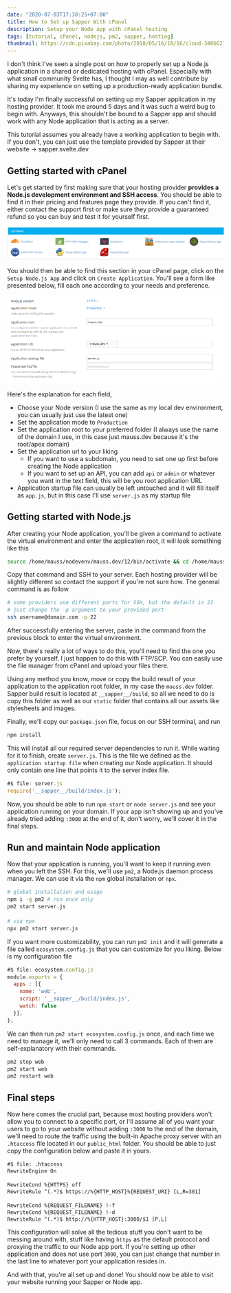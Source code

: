```yaml
---
date: "2020-07-03T17:38:25+07:00"
title: How to Set up Sapper With cPanel
description: Setup your Node app with cPanel hosting
tags: [tutorial, cPanel, nodejs, pm2, sapper, hosting]
thumbnail: https://cdn.pixabay.com/photo/2018/05/16/18/16/cloud-3406627_960_720.jpg
---
```


I don't think I've seen a single post on how to properly set up a Node.js application in a shared or dedicated hosting with cPanel. Especially with what small community Svelte has, I thought I may as well contribute by sharing my experience on setting up a production-ready application bundle.

It's today I'm finally successful on setting up my Sapper application in my hosting provider. It took me around 5 days and it was such a weird bug to begin with. Anyways, this shouldn't be bound to a Sapper app and should work with any Node application that is acting as a server.

<section class="info-box note">
    <p>This tutorial assumes you already have a working application to begin with. If you don't, you can just use the template provided by Sapper at their website -> sapper.svelte.dev</p>
</section>

## Getting started with cPanel

Let's get started by first making sure that your hosting provider **provides a Node.js development environment and SSH access**. You should be able to find it in their pricing and features page they provide. If you can't find it, either contact the support first or make sure they provide a guaranteed refund so you can buy and test it for yourself first.

![Software list provided in cPanel](./cpanel-software.png)

You should then be able to find this section in your cPanel page, click on the `Setup Node.js App` and click on `Create Application`. You'll see a form like presented below, fill each one according to your needs and preference.

![Node app setup configuration](./cpanel-node-setup.png)

Here's the explanation for each field,

- Choose your Node version (I use the same as my local dev environment, you can usually just use the latest one)
- Set the application mode to `Production`
- Set the application root to your preferred folder (I always use the name of the domain I use, in this case just mauss.dev because it's the root/apex domain)
- Set the application url to your liking
  - If you want to use a subdomain, you need to set one up first before creating the Node application
  - If you want to set up an API, you can add `api` or `admin` or whatever you want in the text field, this will be you root application URL
- Application startup file can usually be left untouched and it will fill itself as `app.js`, but in this case I'll use `server.js` as my startup file

## Getting started with Node.js

After creating your Node application, you'll be given a command to activate the virtual environment and enter the application root, it will look something like this

```bash
source /home/mauss/nodevenv/mauss.dev/12/bin/activate && cd /home/mauss/mauss.dev
```

Copy that command and SSH to your server. Each hosting provider will be slightly different so contact the support if you're not sure how. The general command is as follow

```bash
# some providers use different ports for SSH, but the default is 22
# just change the -p argument to your provided port
ssh username@domain.com -p 22
```

After successfully entering the server, paste in the command from the previous block to enter the virtual environment.

Now, there's really a lot of ways to do this, you'll need to find the one you prefer by yourself. I just happen to do this with FTP/SCP. You can easily use the file manager from cPanel and upload your files there.

Using any method you know, move or copy the build result of your application to the application root folder, in my case the `mauss.dev` folder. Sapper build result is located at `__sapper__/build`, so all we need to do is copy this folder as well as our `static` folder that contains all our assets like stylesheets and images.

Finally, we'll copy our `package.json` file, focus on our SSH terminal, and run

```bash
npm install
```

This will install all our required server dependencies to run it. While waiting for it to finish, create `server.js`. This is the file we defined as the `application startup file` when creating our Node application. It should only contain one line that points it to the server index file.

```javascript
#$ file: server.js
require('__sapper__/build/index.js');
```

Now, you should be able to run `npm start` or `node server.js` and see your application running on your domain. If your app isn't showing up and you've already tried adding `:3000` at the end of it, don't worry, we'll cover it in the final steps.

## Run and maintain Node application

Now that your application is running, you'll want to keep it running even when you left the SSH. For this, we'll use `pm2`, a Node.js daemon process manager. We can use it via the `npm` global installation or `npx`.

```bash
# global installation and usage
npm i -g pm2 # run once only
pm2 start server.js

# via npx
npx pm2 start server.js
```

If you want more customizability, you can run `pm2 init` and it will generate a file called `ecosystem.config.js` that you can customize for you liking. Below is my configuration file

```javascript
#$ file: ecosystem.config.js
module.exports = {
  apps : [{
    name: 'web',
    script: '__sapper__/build/index.js',
    watch: false
  }],
};
```

We can then run `pm2 start ecosystem.config.js` once, and each time we need to manage it, we'll only need to call 3 commands. Each of them are self-explanatory with their commands.

```bash
pm2 stop web
pm2 start web
pm2 restart web
```

## Final steps

Now here comes the crucial part, because most hosting providers won't allow you to connect to a specific port, or I'll assume all of you want your users to go to your website without adding `:3000` to the end of the domain, we'll need to route the traffic using the built-in Apache proxy server with an `.htaccess` file located in our `public_html` folder. You should be able to just copy the configuration below and paste it in yours.

```properties
#$ file: .htaccess
RewriteEngine On

RewriteCond %{HTTPS} off
RewriteRule ^(.*)$ https://%{HTTP_HOST}%{REQUEST_URI} [L,R=301]

RewriteCond %{REQUEST_FILENAME} !-f
RewriteCond %{REQUEST_FILENAME} !-d
RewriteRule ^(.*)$ http://%{HTTP_HOST}:3000/$1 [P,L]
```

This configuration will solve all the tedious stuff you don't want to be messing around with, stuff like having `https` as the default protocol and proxying the traffic to our Node app port. If you're setting up other application and does not use port `3000`, you can just change that number in the last line to whatever port your application resides in.

And with that, you're all set up and done! You should now be able to visit your website running your Sapper or Node app.

